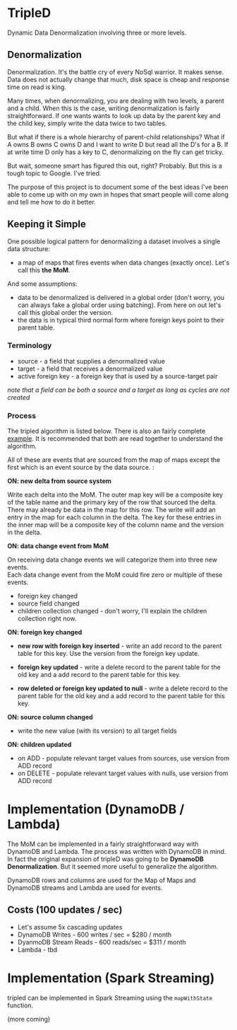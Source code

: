 # TripleD

Dynamic Data Denormalization involving three or more levels.

## Denormalization

Denormalization.  It's the battle cry of every NoSql warrior.  It makes sense.
Data does not actually change that much, disk space is cheap and response time
on read is king.  

Many times, when denormalizing, you are dealing with two levels, a parent and a child.
When this is the case, writing denormalization is fairly straightforward.  If
one wants wants to look up data by the parent key and the child key, simply
write the data twice to two tables.  

But what if there is a whole hierarchy
of parent-child relationships?  What if A owns B owns C owns D and I want to
write D but read all the D's for a B.  If at write time D only has a key to
C, denormalizing on the fly can get tricky.

But wait, someone smart has figured this out, right?  Probably. But this is a tough
topic to Google.  I've tried.

The purpose of this project is to document some of the best ideas I've been able
to come up with on my own in hopes that smart people will come along and tell me
how to do it better.

## Keeping it Simple

One possible logical pattern for denormalizing a dataset involves a single data structure:

  * a map of maps that fires events when data changes (exactly once). Let's call this **the MoM**.

And some assumptions:

  * data to be denormalized is delivered in a global order (don't worry, you can always fake a global order using batching).  From here on out let's call this global order the version.
  * the data is in typical third normal form where foreign keys point to their parent table.

### Terminology

 * source - a field that supplies a denormalized value
 * target - a field that receives a denormalized value
 * active foreign key - a foreign key that is used by a source-target pair

_note that a field can be both a source and a target as long as cycles are not created_

### Process

The tripled algorithm is listed below.  There is also an fairly complete [example](example.md).  It is recommended that both are read together to understand the algorithm.

All of these are events that are sourced from the map of maps
except the first which is an event source by the data source.  :

**ON: new delta from source system**

Write each delta into the MoM.  The outer map key will be a composite key of the
table name and the primary key of the row that sourced the delta.  There may already
be data in the map for this row.  The write will add an entry in the map for each
column in the delta.  The key for these entries in the inner map will be a composite key
of the column name and the version in the delta.

**ON: data change event from MoM**

On receiving data change events we will categorize them into three new events.  
Each data change event from the MoM could fire zero or multiple of these events.

 * foreign key changed
 * source field changed
 * children collection changed - don't worry, I'll explain the children collection right now.

**ON: foreign key changed**

 * **new row with foreign key inserted** - write an add record to the parent
 table for this key. Use the version from the foreign key update.

 * **foreign key updated** - write a delete record to the parent table for the old key and a add record to the parent table for this key.

 * **row deleted or foreign key updated to null** - write a delete record to the parent table for the old key and a add record to the parent table for this key.

**ON: source column changed**

 * write the new value (with its version) to all target fields

**ON: children updated**
 * on ADD - populate relevant target values from sources, use version from ADD record
 * on DELETE - populate relevant target values with nulls, use version from ADD record

# Implementation (DynamoDB / Lambda)

The MoM can be implemented in a fairly straightforward way with DynamoDB and Lambda.
The process was written with DynamoDB in mind.  In fact the original expansion of
tripleD was going to be **DynamoDB Denormalization**.  But it seemed more useful to
generalize the algorithm.

DynamoDB rows and columns are
used for the Map of Maps and DynamoDB streams and Lambda are used for events.

## Costs (100 updates / sec)
 * Let's assume 5x cascading updates
 * DynamoDB Writes - 600 writes / sec = $280 / month
 * DyanmoDB Stream Reads -  600 reads/sec = $311 / month
 * Lambda - tbd

# Implementation (Spark Streaming)

tripled can be implemented in Spark Streaming using the `mapWithState` function.

(more coming)
